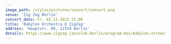 ```yaml
---
image_path: /styles/pictures/concert/concert.png
venue: 'Zig Zag Berlin'
concert_date: Fr, 02.12.2022 21:00
title: 'Babylon Orchestra @ ZigZag'
address: 'Hauptstr. 89, 12159 Berlin'
details: https://www.zigzag-jazzclub.berlin/program-mai/babylon-orchestra-berlin
---
```

